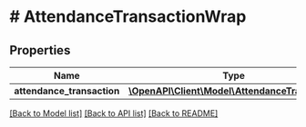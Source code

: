 # # AttendanceTransactionWrap

## Properties

Name | Type | Description | Notes
------------ | ------------- | ------------- | -------------
**attendance_transaction** | [**\OpenAPI\Client\Model\AttendanceTransaction**](AttendanceTransaction.md) |  | [optional]

[[Back to Model list]](../../README.md#models) [[Back to API list]](../../README.md#endpoints) [[Back to README]](../../README.md)

